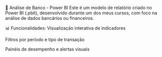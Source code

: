 🏦 Análise de Banco - Power BI
Este é um modelo de relatório criado no Power BI (.pbit), desenvolvido durante um dos meus cursos, com foco na análise de dados bancários ou financeiros.

📊 Funcionalidades:
Visualização interativa de indicadores

Filtros por período e tipo de transação

Painéis de desempenho e alertas visuais
